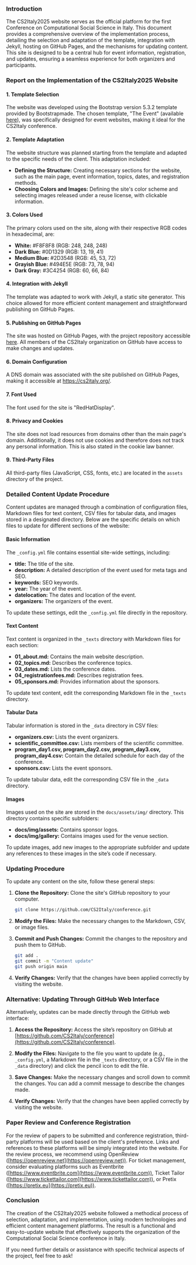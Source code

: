 ### Introduction
The CS2Italy2025 website serves as the official platform for the first Conference on Computational Social Science in Italy. This document provides a comprehensive overview of the implementation process, detailing the selection and adaptation of the template, integration with Jekyll, hosting on GitHub Pages, and the mechanisms for updating content. This site is designed to be a central hub for event information, registration, and updates, ensuring a seamless experience for both organizers and participants.

### Report on the Implementation of the CS2Italy2025 Website

#### 1. Template Selection
The website was developed using the Bootstrap version 5.3.2 template provided by Bootstrapmade. The chosen template, "The Event" (available [here](https://bootstrapmade.com/theevent-conference-event-bootstrap-template/)), was specifically designed for event websites, making it ideal for the CS2Italy conference.

#### 2. Template Adaptation
The website structure was planned starting from the template and adapted to the specific needs of the client. This adaptation included:

- **Defining the Structure:** Creating necessary sections for the website, such as the main page, event information, topics, dates, and registration methods.
- **Choosing Colors and Images:** Defining the site's color scheme and selecting images released under a reuse license, with clickable information.

#### 3. Colors Used
The primary colors used on the site, along with their respective RGB codes in hexadecimal, are:

- **White:** #F8F8F8 (RGB: 248, 248, 248)
- **Dark Blue:** #0D1329 (RGB: 13, 19, 41)
- **Medium Blue:** #2D3548 (RGB: 45, 53, 72)
- **Grayish Blue:** #494E5E (RGB: 73, 78, 94)
- **Dark Gray:** #3C4254 (RGB: 60, 66, 84)

#### 4. Integration with Jekyll
The template was adapted to work with Jekyll, a static site generator. This choice allowed for more efficient content management and straightforward publishing on GitHub Pages.

#### 5. Publishing on GitHub Pages
The site was hosted on GitHub Pages, with the project repository accessible [here](https://github.com/CS2Italy/conference). All members of the CS2Italy organization on GitHub have access to make changes and updates.

#### 6. Domain Configuration
A DNS domain was associated with the site published on GitHub Pages, making it accessible at https://cs2italy.org/.

#### 7. Font Used
The font used for the site is "RedHatDisplay".

#### 8. Privacy and Cookies
The site does not load resources from domains other than the main page's domain. Additionally, it does not use cookies and therefore does not track any personal information. This is also stated in the cookie law banner.

#### 9. Third-Party Files
All third-party files (JavaScript, CSS, fonts, etc.) are located in the `assets` directory of the project.

### Detailed Content Update Procedure
Content updates are managed through a combination of configuration files, Markdown files for text content, CSV files for tabular data, and images stored in a designated directory. Below are the specific details on which files to update for different sections of the website:

#### Basic Information
The `_config.yml` file contains essential site-wide settings, including:

- **title:** The title of the site.
- **description:** A detailed description of the event used for meta tags and SEO.
- **keywords:** SEO keywords.
- **year:** The year of the event.
- **datelocation:** The dates and location of the event.
- **organizers:** The organizers of the event.

To update these settings, edit the `_config.yml` file directly in the repository.

#### Text Content
Text content is organized in the `_texts` directory with Markdown files for each section:

- **01_about.md:** Contains the main website description.
- **02_topics.md:** Describes the conference topics.
- **03_dates.md:** Lists the conference dates.
- **04_registrationfees.md:** Describes registration fees.
- **05_sponsors.md:** Provides information about the sponsors.

To update text content, edit the corresponding Markdown file in the `_texts` directory.

#### Tabular Data
Tabular information is stored in the `_data` directory in CSV files:

- **organizers.csv:** Lists the event organizers.
- **scientific_committee.csv:** Lists members of the scientific committee.
- **program_day1.csv, program_day2.csv, program_day3.csv, program_day4.csv:** Contain the detailed schedule for each day of the conference.
- **sponsors.csv:** Lists the event sponsors.

To update tabular data, edit the corresponding CSV file in the `_data` directory.

#### Images
Images used on the site are stored in the `docs/assets/img/` directory. This directory contains specific subfolders:

- **docs/img/assets:** Contains sponsor logos.
- **docs/img/gallery:** Contains images used for the venue section.

To update images, add new images to the appropriate subfolder and update any references to these images in the site’s code if necessary.

### Updating Procedure
To update any content on the site, follow these general steps:

1. **Clone the Repository:** Clone the site's GitHub repository to your computer.
   ```sh
   git clone https://github.com/CS2Italy/conference.git
   ```

2. **Modify the Files:** Make the necessary changes to the Markdown, CSV, or image files.

3. **Commit and Push Changes:** Commit the changes to the repository and push them to GitHub.
   ```sh
   git add .
   git commit -m "Content update"
   git push origin main
   ```

4. **Verify Changes:** Verify that the changes have been applied correctly by visiting the website.

### Alternative: Updating Through GitHub Web Interface
Alternatively, updates can be made directly through the GitHub web interface:

1. **Access the Repository:** Access the site’s repository on GitHub at [https://github.com/CS2Italy/conference](https://github.com/CS2Italy/conference).

2. **Modify the Files:** Navigate to the file you want to update (e.g., `_config.yml`, a Markdown file in the `_texts` directory, or a CSV file in the `_data` directory) and click the pencil icon to edit the file.

3. **Save Changes:** Make the necessary changes and scroll down to commit the changes. You can add a commit message to describe the changes made.

4. **Verify Changes:** Verify that the changes have been applied correctly by visiting the website.

### Paper Review and Conference Registration
For the review of papers to be submitted and conference registration, third-party platforms will be used based on the client's preference. Links and references to these platforms will be simply integrated into the website. For the review process, we recommend using OpenReview ([https://openreview.net](https://openreview.net)). For ticket management, consider evaluating platforms such as Eventbrite ([https://www.eventbrite.com](https://www.eventbrite.com)), Ticket Tailor ([https://www.tickettailor.com](https://www.tickettailor.com)), or Pretix ([https://pretix.eu](https://pretix.eu)).

### Conclusion
The creation of the CS2Italy2025 website followed a methodical process of selection, adaptation, and implementation, using modern technologies and efficient content management platforms. The result is a functional and easy-to-update website that effectively supports the organization of the Computational Social Science conference in Italy.

If you need further details or assistance with specific technical aspects of the project, feel free to ask!
